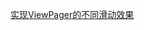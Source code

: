 [实现ViewPager的不同滑动效果](https://juejin.im/entry/59ca14386fb9a00a67615bdb?utm_source=gold_browser_extension)
